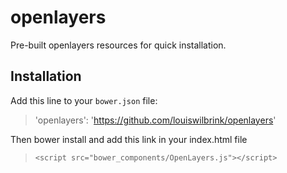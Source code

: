 openlayers
==========

Pre-built openlayers resources for quick installation.

## Installation

Add this line to your `bower.json` file:

>'openlayers': 'https://github.com/louiswilbrink/openlayers'

Then bower install and add this link in your index.html file

>`<script src="bower_components/OpenLayers.js"></script>`
